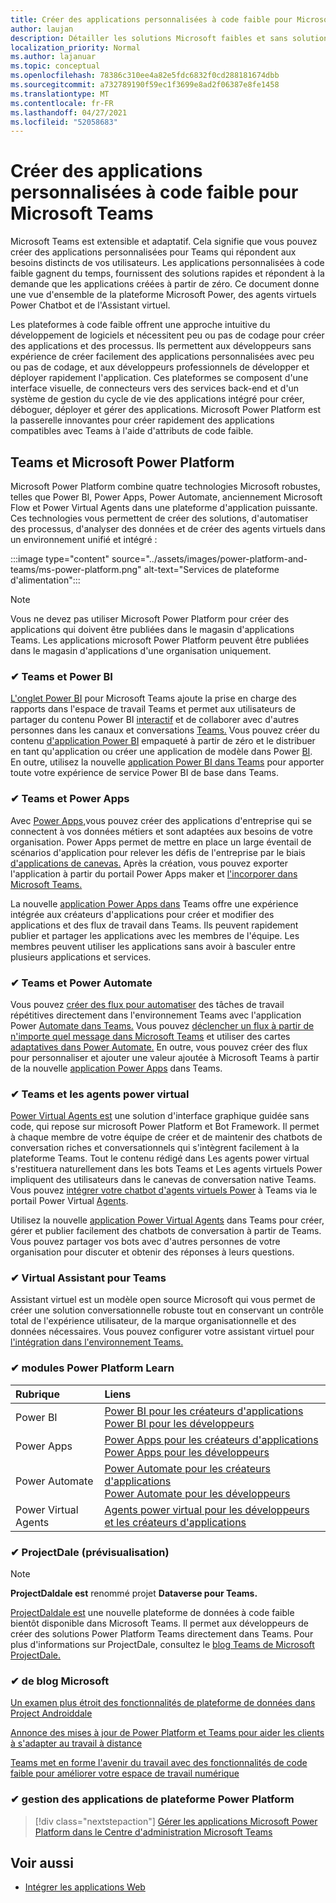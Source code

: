 ```yaml
---
title: Créer des applications personnalisées à code faible pour Microsoft Teams
author: laujan
description: Détailler les solutions Microsoft faibles et sans solutions de code disponibles pour Teams
localization_priority: Normal
ms.author: lajanuar
ms.topic: conceptual
ms.openlocfilehash: 78386c310ee4a82e5fdc6832f0cd288181674dbb
ms.sourcegitcommit: a732789190f59ec1f3699e8ad2f06387e8fe1458
ms.translationtype: MT
ms.contentlocale: fr-FR
ms.lasthandoff: 04/27/2021
ms.locfileid: "52058683"
---
```

# <a name="create-low-code-custom-apps-for-microsoft-teams"></a>Créer des applications personnalisées à code faible pour Microsoft Teams

Microsoft Teams est extensible et adaptatif. Cela signifie que vous pouvez créer des applications personnalisées pour Teams qui répondent aux besoins distincts de vos utilisateurs. Les applications personnalisées à code faible gagnent du temps, fournissent des solutions rapides et répondent à la demande que les applications créées à partir de zéro. Ce document donne une vue d'ensemble de la plateforme Microsoft Power, des agents virtuels Power Chatbot et de l'Assistant virtuel.

Les plateformes à code faible offrent une approche intuitive du développement de logiciels et nécessitent peu ou pas de codage pour créer des applications et des processus. Ils permettent aux développeurs sans expérience de créer facilement des applications personnalisées avec peu ou pas de codage, et aux développeurs professionnels de développer et déployer rapidement l'application. Ces plateformes se composent d'une interface visuelle, de connecteurs vers des services back-end et d'un système de gestion du cycle de vie des applications intégré pour créer, déboguer, déployer et gérer des applications. Microsoft Power Platform est la passerelle innovantes pour créer rapidement des applications compatibles avec Teams à l'aide d'attributs de code faible.

## <a name="teams-and-microsoft-power-platform"></a>Teams et Microsoft Power Platform

Microsoft Power Platform combine quatre technologies Microsoft robustes, telles que Power BI, Power Apps, Power Automate, anciennement Microsoft Flow et Power Virtual Agents dans une plateforme d'application puissante. Ces technologies vous permettent de créer des solutions, d'automatiser des processus, d'analyser des données et de créer des agents virtuels dans un environnement unifié et intégré :

:::image type="content" source="../assets/images/power-platform-and-teams/ms-power-platform.png" alt-text="Services de plateforme d'alimentation":::

> [!NOTE]
> Vous ne devez pas utiliser Microsoft Power Platform pour créer des applications qui doivent être publiées dans le magasin d'applications Teams. Les applications microsoft Power Platform peuvent être publiées dans le magasin d'applications d'une organisation uniquement.

### <a name="-teams-and-power-bi"></a>✔ Teams et Power BI

[L'onglet Power BI](https://powerbi.microsoft.com/blog/announcing-new-power-bi-tab-for-microsoft-teams/) pour Microsoft Teams ajoute la prise en charge des rapports dans l'espace de travail Teams et permet aux utilisateurs de partager du contenu Power BI [interactif](/power-bi/collaborate-share/service-embed-report-microsoft-teams) et de collaborer avec d'autres personnes dans les canaux et conversations [Teams.](/power-bi/collaborate-share/service-collaborate-microsoft-teams) Vous pouvez créer du contenu [d'application Power BI](/power-bi/collaborate-share/service-create-distribute-apps) empaqueté à partir de zéro et le distribuer en tant qu'application ou créer une application de modèle dans Power [BI](/connect-data/service-template-apps-create). En outre, utilisez la nouvelle [application Power BI dans Teams](https://go.microsoft.com/fwlink/?linkid=2143643) pour apporter toute votre expérience de service Power BI de base dans Teams.

### <a name="-teams-and-power-apps"></a>✔ Teams et Power Apps

Avec [Power Apps,](/powerapps/powerapps-overview)vous pouvez créer des applications d'entreprise qui se connectent à vos données métiers et sont adaptées aux besoins de votre organisation.  Power Apps permet de mettre en place un large éventail de scénarios d'application pour relever les défis de l'entreprise par le biais [d'applications de canevas.](/powerapps/maker/#canvas-apps) Après la création, vous pouvez exporter l'application à partir du portail Power Apps maker et [l'incorporer dans Microsoft Teams.](/power-platform/admin/embed-app-teams)

La nouvelle [application Power Apps dans](https://go.microsoft.com/fwlink/?linkid=2143374) Teams offre une expérience intégrée aux créateurs d'applications pour créer et modifier des applications et des flux de travail dans Teams. Ils peuvent rapidement publier et partager les applications avec les membres de l'équipe. Les membres peuvent utiliser les applications sans avoir à basculer entre plusieurs applications et services.

### <a name="-teams-and-power-automate"></a>✔ Teams et Power Automate

Vous pouvez [créer des flux pour automatiser](https://flow.microsoft.com/connectors/shared_teams/microsoft-teams/) des tâches de travail répétitives directement dans l'environnement Teams avec l'application Power [Automate dans Teams.](/power-automate/flows-teams) Vous pouvez [déclencher un flux à partir de n'importe quel message dans Microsoft Teams](/power-automate/trigger-flow-teams-message) et utiliser des cartes [adaptatives dans Power Automate.](/power-automate/create-adaptive-cards) En outre, vous pouvez créer des flux pour personnaliser et ajouter une valeur ajoutée à Microsoft Teams à partir de la nouvelle [application Power Apps](https://go.microsoft.com/fwlink/?linkid=2143539) dans Teams.

### <a name="-teams-and-power-virtual-agents"></a>✔ Teams et les agents power virtual

[Power Virtual Agents est](/power-virtual-agents/fundamentals-what-is-power-virtual-agents) une solution d'interface graphique guidée sans code, qui repose sur microsoft Power Platform et Bot Framework. Il permet à chaque membre de votre équipe de créer et de maintenir des chatbots de conversation riches et conversationnels qui s'intègrent facilement à la plateforme Teams. Tout le contenu rédigé dans Les agents power virtual s'restituera naturellement dans les bots Teams et Les agents virtuels Power impliquent des utilisateurs dans le canevas de conversation native Teams. Vous pouvez [intégrer votre chatbot d'agents virtuels Power](/power-virtual-agents/publication-add-bot-to-microsoft-teams) à Teams via le portail Power Virtual [Agents](https://powervirtualagents.microsoft.com).

Utilisez la nouvelle [application Power Virtual Agents](https://aka.ms/pva-teams-docs) dans Teams pour créer, gérer et publier facilement des chatbots de conversation à partir de Teams. Vous pouvez partager vos bots avec d'autres personnes de votre organisation pour discuter et obtenir des réponses à leurs questions.

### <a name="-virtual-assistant-for-teams"></a>✔ Virtual Assistant pour Teams

Assistant virtuel est un modèle open source Microsoft qui vous permet de créer une solution conversationnelle robuste tout en conservant un contrôle total de l'expérience utilisateur, de la marque organisationnelle et des données nécessaires. Vous pouvez configurer votre assistant virtuel pour [l'intégration dans l'environnement Teams.](https://microsoft.github.io/botframework-solutions/clients-and-channels/tutorials/enable-teams/1-intro) 

### <a name="-power-platform-learn-modules"></a>✔ modules Power Platform Learn

|  Rubrique  |  Liens  |
|:---------|:----------------------|
|Power BI|[Power BI pour les créateurs d'applications](/learn/browse/?expanded=power-platform&products=power-bi&roles=maker)</br>[Power BI pour les développeurs](/learn/browse/?expanded=power-platform&products=power-bi&roles=developer)|
|Power Apps|[Power Apps pour les créateurs d'applications](/learn/browse/?products=power-apps&roles=maker)</br>[Power Apps pour les développeurs](/learn/browse/?products=power-apps)|
|Power Automate|[Power Automate pour les créateurs d'applications](/learn/browse/?expanded=power-platform&products=power-automate&roles=maker)</br>[Power Automate pour les développeurs](/learn/browse/?expanded=power-platform&products=power-automate&roles=developer)|
|Power Virtual Agents|[Agents power virtual pour les développeurs et les créateurs d'applications](/learn/browse/?products=power-virtual-agents&expanded=power-platform&roles=maker)|

### <a name="-project-oakdale-preview"></a>✔ ProjectDale (prévisualisation)

> [!NOTE]
> **ProjectDaldale est** renommé projet **Dataverse pour Teams.**

[ProjectDaldale est](https://techcommunity.microsoft.com/t5/microsoft-teams-blog/teams-is-shaping-the-future-of-work-with-low-code-features-to/ba-p/1507180
) une nouvelle plateforme de données à code faible bientôt disponible dans Microsoft Teams. Il permet aux développeurs de créer des solutions Power Platform Teams directement dans Teams. Pour plus d'informations sur ProjectDale, consultez le [blog Teams de Microsoft ProjectDale.](https://powerapps.microsoft.com/blog/introducing-project-oakdale-a-new-low-code-data-platform-for-microsoft-teams)

### <a name="-microsoft-blog-insights"></a>✔ de blog Microsoft

[Un examen plus étroit des fonctionnalités de plateforme de données dans Project Androiddale](https://powerapps.microsoft.com/blog/a-closer-look-at-data-platform-capabilities-in-project-oakdale/)

[Annonce des mises à jour de Power Platform et Teams pour aider les clients à s'adapter au travail à distance](https://cloudblogs.microsoft.com/powerplatform/2020/05/19/announcing-power-platform-and-teams-updates-to-help-customers-adapt-to-remote-work/)

[Teams met en forme l'avenir du travail avec des fonctionnalités de code faible pour améliorer votre espace de travail numérique](https://techcommunity.microsoft.com/t5/microsoft-teams-blog/teams-is-shaping-the-future-of-work-with-low-code-features-to/ba-p/1507180)

### <a name="-managing-power-platform-apps"></a>✔ gestion des applications de plateforme Power Platform

> [!div class="nextstepaction"]
> [Gérer les applications Microsoft Power Platform dans le Centre d'administration Microsoft Teams](/microsoftteams/manage-power-platform-apps)

## <a name="see-also"></a>Voir aussi

- [Intégrer les applications Web](~/samples/integrate-web-apps-overview.md)